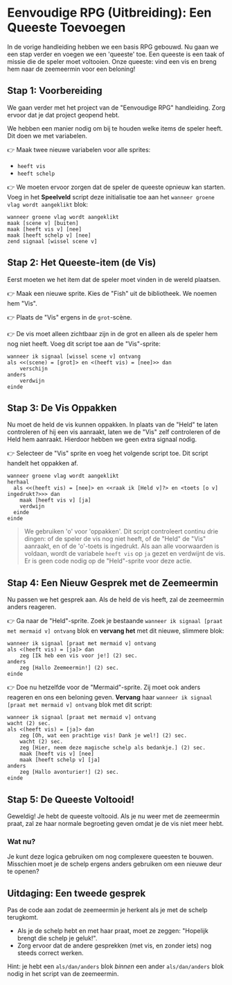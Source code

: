 # Eenvoudige RPG (Uitbreiding): Een Queeste Toevoegen

In de vorige handleiding hebben we een basis RPG gebouwd. Nu gaan we een stap verder en voegen we een 'queeste' toe. Een queeste is een taak of missie die de speler moet voltooien. Onze queeste: vind een vis en breng hem naar de zeemeermin voor een beloning!

## Stap 1: Voorbereiding

We gaan verder met het project van de "Eenvoudige RPG" handleiding. Zorg ervoor dat je dat project geopend hebt.

We hebben een manier nodig om bij te houden welke items de speler heeft. Dit doen we met variabelen.

👉 Maak twee nieuwe variabelen voor alle sprites:
- `heeft vis`
- `heeft schelp`

👉 We moeten ervoor zorgen dat de speler de queeste opnieuw kan starten. Voeg in het **Speelveld** script deze initialisatie toe aan het `wanneer groene vlag wordt aangeklikt` blok:

```scratchblocks:nl
wanneer groene vlag wordt aangeklikt
maak [scene v] [buiten]
maak [heeft vis v] [nee]
maak [heeft schelp v] [nee]
zend signaal [wissel scene v]
```

## Stap 2: Het Queeste-item (de Vis)

Eerst moeten we het item dat de speler moet vinden in de wereld plaatsen.

👉 Maak een nieuwe sprite. Kies de "Fish" uit de bibliotheek. We noemen hem "Vis".

👉 Plaats de "Vis" ergens in de `grot`-scène.

👉 De vis moet alleen zichtbaar zijn in de grot en alleen als de speler hem nog niet heeft. Voeg dit script toe aan de "Vis"-sprite:

```scratchblocks:nl
wanneer ik signaal [wissel scene v] ontvang
als <<(scene) = [grot]> en <(heeft vis) = [nee]>> dan
    verschijn
anders
    verdwijn
einde
```

## Stap 3: De Vis Oppakken

Nu moet de held de vis kunnen oppakken. In plaats van de "Held" te laten controleren of hij een vis aanraakt, laten we de "Vis" zelf controleren of de Held hem aanraakt. Hierdoor hebben we geen extra signaal nodig.

👉 Selecteer de "Vis" sprite en voeg het volgende script toe. Dit script handelt het oppakken af.

```scratchblocks:nl
wanneer groene vlag wordt aangeklikt
herhaal
  als <<(heeft vis) = [nee]> en <<raak ik [Held v]?> en <toets [o v] ingedrukt?>>> dan
    maak [heeft vis v] [ja]
    verdwijn
  einde
einde
```
> We gebruiken 'o' voor 'oppakken'. Dit script controleert continu drie dingen: of de speler de vis nog niet heeft, of de "Held" de "Vis" aanraakt, en of de 'o'-toets is ingedrukt. Als aan alle voorwaarden is voldaan, wordt de variabele `heeft vis` op `ja` gezet en verdwijnt de vis. Er is geen code nodig op de "Held"-sprite voor deze actie.

## Stap 4: Een Nieuw Gesprek met de Zeemeermin

Nu passen we het gesprek aan. Als de held de vis heeft, zal de zeemeermin anders reageren.

👉 Ga naar de "Held"-sprite. Zoek je bestaande `wanneer ik signaal [praat met mermaid v] ontvang` blok en **vervang het** met dit nieuwe, slimmere blok:

```scratchblocks:nl
wanneer ik signaal [praat met mermaid v] ontvang
als <(heeft vis) = [ja]> dan
    zeg [Ik heb een vis voor je!] (2) sec.
anders
    zeg [Hallo Zeemeermin!] (2) sec.
einde
```

👉 Doe nu hetzelfde voor de "Mermaid"-sprite. Zij moet ook anders reageren en ons een beloning geven. **Vervang** haar `wanneer ik signaal [praat met mermaid v] ontvang` blok met dit script:

```scratchblocks:nl
wanneer ik signaal [praat met mermaid v] ontvang
wacht (2) sec.
als <(heeft vis) = [ja]> dan
    zeg [Oh, wat een prachtige vis! Dank je wel!] (2) sec.
    wacht (2) sec.
    zeg [Hier, neem deze magische schelp als bedankje.] (2) sec.
    maak [heeft vis v] [nee]
    maak [heeft schelp v] [ja]
anders
    zeg [Hallo avonturier!] (2) sec.
einde
```

## Stap 5: De Queeste Voltooid!

Geweldig! Je hebt de queeste voltooid. Als je nu weer met de zeemeermin praat, zal ze haar normale begroeting geven omdat je de vis niet meer hebt.

### Wat nu?

Je kunt deze logica gebruiken om nog complexere queesten te bouwen. Misschien moet je de schelp ergens anders gebruiken om een nieuwe deur te openen?

## Uitdaging: Een tweede gesprek

Pas de code aan zodat de zeemeermin je herkent als je met de schelp terugkomt.
- Als je de schelp hebt en met haar praat, moet ze zeggen: "Hopelijk brengt die schelp je geluk!".
- Zorg ervoor dat de andere gesprekken (met vis, en zonder iets) nog steeds correct werken.

Hint: je hebt een `als/dan/anders` blok *binnen* een ander `als/dan/anders` blok nodig in het script van de zeemeermin.
